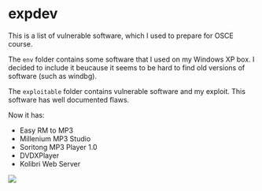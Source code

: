 # expdev

This is a list of vulnerable software, which I used to prepare for OSCE course.

The `env` folder contains some software that I used on my Windows XP box. I decided to include it beucause it seems to be hard to find old versions of software (such as windbg).

The `exploitable` folder contains vulnerable software and my exploit. This software has well documented flaws.

Now it has:

* Easy RM to MP3
* Millenium MP3 Studio
* Soritong MP3 Player 1.0
* DVDXPlayer
* Kolibri Web Server

![](https://i.imgur.com/mHo3cYE.png)
